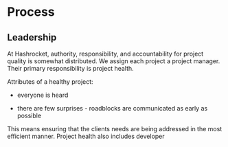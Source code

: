 # Process

## Leadership

At Hashrocket, authority, responsibility, and accountability for project quality is somewhat distributed. We assign each project a project manager. Their primary responsibility is project health.

Attributes of a healthy project:

* everyone is heard

* there are few surprises - roadblocks are communicated as early as possible

This means ensuring that the clients needs are being addressed in the most efficient manner. Project health also includes developer 
